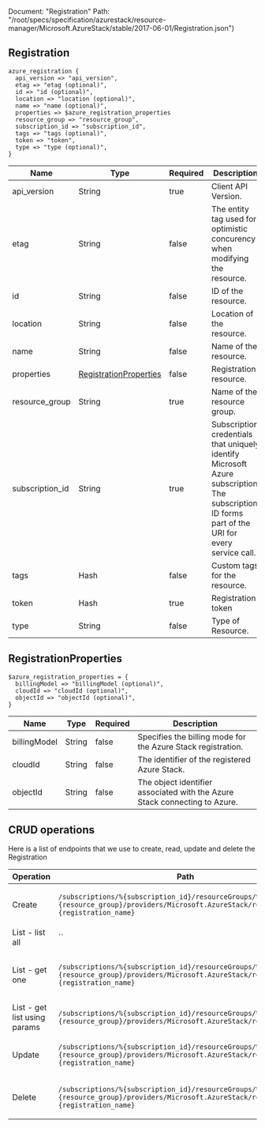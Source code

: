 Document: "Registration"
Path: "/root/specs/specification/azurestack/resource-manager/Microsoft.AzureStack/stable/2017-06-01/Registration.json")

## Registration

```puppet
azure_registration {
  api_version => "api_version",
  etag => "etag (optional)",
  id => "id (optional)",
  location => "location (optional)",
  name => "name (optional)",
  properties => $azure_registration_properties
  resource_group => "resource_group",
  subscription_id => "subscription_id",
  tags => "tags (optional)",
  token => "token",
  type => "type (optional)",
}
```

| Name        | Type           | Required       | Description       |
| ------------- | ------------- | ------------- | ------------- |
|api_version | String | true | Client API Version. |
|etag | String | false | The entity tag used for optimistic concurency when modifying the resource. |
|id | String | false | ID of the resource. |
|location | String | false | Location of the resource. |
|name | String | false | Name of the resource. |
|properties | [RegistrationProperties](#registrationproperties) | false | Registration resource. |
|resource_group | String | true | Name of the resource group. |
|subscription_id | String | true | Subscription credentials that uniquely identify Microsoft Azure subscription. The subscription ID forms part of the URI for every service call. |
|tags | Hash | false | Custom tags for the resource. |
|token | Hash | true | Registration token |
|type | String | false | Type of Resource. |
        
## RegistrationProperties

```puppet
$azure_registration_properties = {
  billingModel => "billingModel (optional)",
  cloudId => "cloudId (optional)",
  objectId => "objectId (optional)",
}
```

| Name        | Type           | Required       | Description       |
| ------------- | ------------- | ------------- | ------------- |
|billingModel | String | false | Specifies the billing mode for the Azure Stack registration. |
|cloudId | String | false | The identifier of the registered Azure Stack. |
|objectId | String | false | The object identifier associated with the Azure Stack connecting to Azure. |



## CRUD operations

Here is a list of endpoints that we use to create, read, update and delete the Registration

| Operation | Path | Verb | Description | OperationID |
| ------------- | ------------- | ------------- | ------------- | ------------- |
|Create|`/subscriptions/%{subscription_id}/resourceGroups/%{resource_group}/providers/Microsoft.AzureStack/registrations/%{registration_name}`|Put|Create or update an Azure Stack registration.|Registrations_CreateOrUpdate|
|List - list all|``||||
|List - get one|`/subscriptions/%{subscription_id}/resourceGroups/%{resource_group}/providers/Microsoft.AzureStack/registrations/%{registration_name}`|Get|Returns the properties of an Azure Stack registration.|Registrations_Get|
|List - get list using params|`/subscriptions/%{subscription_id}/resourceGroups/%{resource_group}/providers/Microsoft.AzureStack/registrations`|Get|Returns a list of all registrations.|Registrations_List|
|Update|`/subscriptions/%{subscription_id}/resourceGroups/%{resource_group}/providers/Microsoft.AzureStack/registrations/%{registration_name}`|Put|Create or update an Azure Stack registration.|Registrations_CreateOrUpdate|
|Delete|`/subscriptions/%{subscription_id}/resourceGroups/%{resource_group}/providers/Microsoft.AzureStack/registrations/%{registration_name}`|Delete|Delete the requested Azure Stack registration.|Registrations_Delete|